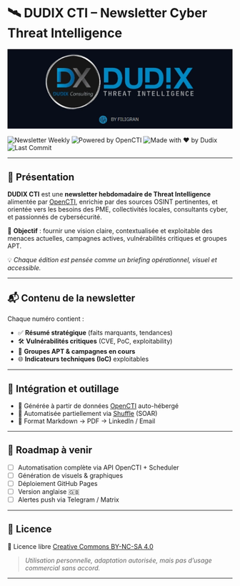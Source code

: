 # 🛰️ DUDIX CTI – Newsletter Cyber Threat Intelligence

<p align="center">
<img src="./files/dudix-cti.webp"/>
<p align="center">

![Newsletter Weekly](https://img.shields.io/badge/newsletter-weekly-blueviolet?style=for-the-badge&logo=rss)
![Powered by OpenCTI](https://img.shields.io/badge/powered%20by-OpenCTI-0052cc?style=for-the-badge&logo=apachekafka)
![Made with ❤️ by Dudix](https://img.shields.io/badge/Made%20with%20%E2%9D%A4%EF%B8%8F-by%20Dudix-darkred?style=for-the-badge)
![Last Commit](https://img.shields.io/github/last-commit/CyberFlooD/dudix-cti?label=Cyber%20Threat%20Intel%20%E2%80%93%20Last%20Update&color=informational&style=for-the-badge&logo=github)
</p>


---

## 🧠 Présentation

**DUDIX CTI** est une **newsletter hebdomadaire de Threat Intelligence** alimentée par [OpenCTI](https://www.opencti.io/), enrichie par des sources OSINT pertinentes, et orientée vers les besoins des PME, collectivités locales, consultants cyber, et passionnés de cybersécurité.

🎯 **Objectif** : fournir une vision claire, contextualisée et exploitable des menaces actuelles, campagnes actives, vulnérabilités critiques et groupes APT.

💡 *Chaque édition est pensée comme un briefing opérationnel, visuel et accessible.*

---

## 📬 Contenu de la newsletter

Chaque numéro contient :

- ✅ **Résumé stratégique** (faits marquants, tendances)
- 🛠️ **Vulnérabilités critiques** (CVE, PoC, exploitability)
- 👾 **Groupes APT & campagnes en cours**
- 🌐 **Indicateurs techniques (IoC)** exploitables

---

## 🧩 Intégration et outillage

- 🔄 Générée à partir de données [OpenCTI](https://github.com/OpenCTI-Platform) auto-hébergé
- 🧰 Automatisée partiellement via [Shuffle](https://shuffler.io/) (SOAR)
- 📎 Format Markdown → PDF → LinkedIn / Email


---

## 🧭 Roadmap à venir

- [ ] Automatisation complète via API OpenCTI + Scheduler
- [ ] Génération de visuels & graphiques
- [ ] Déploiement GitHub Pages
- [ ] Version anglaise 🇬🇧
- [ ] Alertes push via Telegram / Matrix

---

## 🔖 Licence

📝 Licence libre [Creative Commons BY-NC-SA 4.0](https://creativecommons.org/licenses/by-nc-sa/4.0/)  
> *Utilisation personnelle, adaptation autorisée, mais pas d’usage commercial sans accord.*

---
